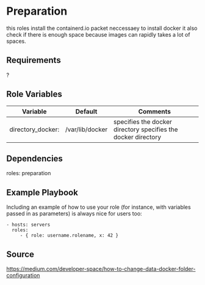 Preparation
=========

this roles install the containerd.io packet neccessaey to install docker it also check if there is enough space because images can rapidly takes a lot of spaces.

Requirements
------------

?

Role Variables
--------------
|  Variable | Default  |  Comments |  
|----------------------|----------------|-----------------------------------------------------------------|
|  directory_docker: | /var/lib/docker  |  specifies the docker directory specifies the docker directory  |
 
Dependencies
------------

roles: preparation

Example Playbook
----------------

Including an example of how to use your role (for instance, with variables passed in as parameters) is always nice for users too:

    - hosts: servers
      roles:
         - { role: username.rolename, x: 42 }

Source
-------
https://medium.com/developer-space/how-to-change-data-docker-folder-configuration


